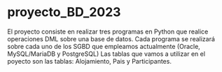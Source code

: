 # proyecto_BD_2023
El proyecto consiste en realizar tres programas en Python que realice operaciones DML sobre una base de datos. Cada programa se realizará sobre cada uno de los SGBD que empleamos actualmente (Oracle, MySQL/MariaDB y PostgreSQL)
Las tablas que vamos a utilizar en el poyecto son las tablas: Alojamiento, Pais y Participantes.

